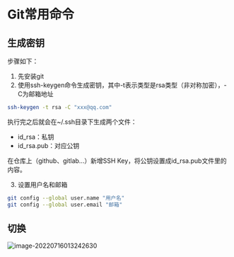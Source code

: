 # Git常用命令

## 生成密钥

步骤如下：

1. 先安装git
2. 使用ssh-keygen命令生成密钥，其中-t表示类型是rsa类型（非对称加密），-C为邮箱地址

```bash
ssh-keygen -t rsa -C "xxx@qq.com"
```

执行完之后就会在~/.ssh目录下生成两个文件：

- id_rsa：私钥
- id_rsa.pub：对应公钥

在仓库上（github、gitlab...）新增SSH Key，将公钥设置成id_rsa.pub文件里的内容。

3. 设置用户名和邮箱

```bash
git config --global user.name "用户名"
git config --global user.email "邮箱"
```

## 切换

![image-20220716013242630](/image/image-20220716013242630.png)

